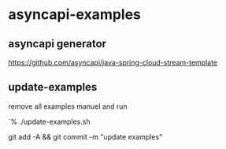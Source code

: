 # asyncapi-examples

## asyncapi generator 

https://github.com/asyncapi/java-spring-cloud-stream-template

## update-examples

remove all examples manuel and run

´% ./update-examples.sh

git add -A && git commit -m "update examples"